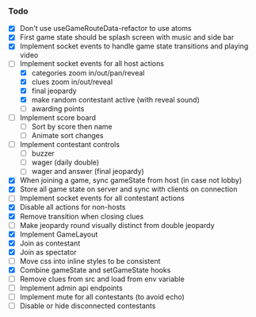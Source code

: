 
### Todo

- [x] Don't use useGameRouteData-refactor to use atoms
- [x] First game state should be splash screen with music and side bar
- [x] Implement socket events to handle game state transitions and playing video
- [ ] Implement socket events for all host actions
  + [x] categories zoom in/out/pan/reveal
  + [x] clues zoom in/out/reveal
  + [x] final jeopardy
  + [x] make random contestant active (with reveal sound)
  + [ ] awarding points
- [ ] Implement score board
  + [ ] Sort by score then name
  + [ ] Animate sort changes
- [ ] Implement contestant controls
  + [ ] buzzer
  + [ ] wager (daily double)
  + [ ] wager and answer (final jeopardy)
- [x] When joining a game, sync gameState from host (in case not lobby)
- [x] Store all game state on server and sync with clients on connection
- [ ] Implement socket events for all contestant actions
- [x] Disable all actions for non-hosts
- [x] Remove transition when closing clues
- [ ] Make jeopardy round visually distinct from double jeopardy
- [x] Implement GameLayout
- [x] Join as contestant 
- [x] Join as spectator
- [ ] Move css into inline styles to be consistent
- [x] Combine gameState and setGameState hooks
- [ ] Remove clues from src and load from env variable
- [ ] Implement admin api endpoints
- [ ] Implement mute for all contestants (to avoid echo)
- [ ] Disable or hide disconnected contestants
